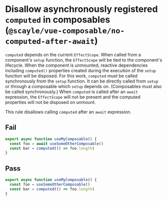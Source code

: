 # Disallow asynchronously registered `computed` in composables (`@scayle/vue-composable/no-computed-after-await`)

<!-- end auto-generated rule header -->

`computed` depends on the current `EffectScope`. When called from a component's `setup` function, the `EffectScope` will be tied to the component's lifecycle. When the component is unmounted, reactive dependencies including `computed()` properties created during the execution of the `setup` function will be disposed. For this work, `computed` must be called synchronously from the `setup` function. It can be directly called from `setup` or through a composable which `setup` depends on. (Composables must also be called synchronously.) When `computed` is called after an `await` expression, the `EffectScope` will not be present and the computed properties will not be disposed on unmount.

This rule disallows calling `computed` after an `await` expression.

## Fail

```ts
export async function useMyComposable() {
  const foo = await useSomeOtherComposable()
  const bar = computed(() => foo.length)
}
```

## Pass

```ts
export async function useMyComposable() {
  const foo = useSomeOtherComposable()
  const bar = computed(() => foo.length)
}
```